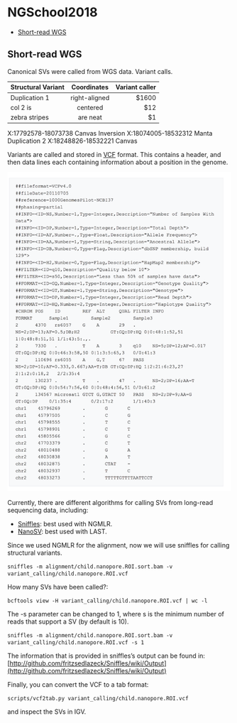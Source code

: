 # NGSchool2018

* [Short-read WGS](#srwgs)

## Short-read WGS

Canonical SVs were called from WGS data. Variant calls.

| Structural Variant  | Coordinates           | Variant caller  |
| ------------- |:-------------:| -----:|
| Duplication 1      | right-aligned | $1600 |
| col 2 is      | centered      |   $12 |
| zebra stripes | are neat      |    $1 |


X:17792578-18073738
Canvas
Inversion
X:18074005-18532312
Manta
Duplication 2
X:18248826-18532221
Canvas


Variants are called and stored in [VCF](http://samtools.github.io/hts-specs/VCFv4.2.pdf) format. This contains a header, and then data lines each containing information about a position in the genome.

<img src="//raw.githubusercontent.com/alsanju/train_malta_nanopore/master/images/vcf.png" alt="img_3" class="inline"/>

Currently, there are different algorithms for calling SVs from long-read sequencing data, including:
-	[Sniffles](http://github.com/fritzsedlazeck/Sniffles): best used with NGMLR. 
-	[NanoSV](http://github.com/philres/ngmlr): best used with LAST.

Since we used NGMLR for the alignment, now we will use sniffles for calling structural variants.

```
sniffles -m alignment/child.nanopore.ROI.sort.bam -v variant_calling/child.nanopore.ROI.vcf
```

How many SVs have been called?:

```
bcftools view -H variant_calling/child.nanopore.ROI.vcf | wc -l
```

The -s parameter can be changed to 1, where s is the minimum number of reads that support a SV (by default is 10).

```
sniffles -m alignment/child.nanopore.ROI.sort.bam -v variant_calling/child.nanopore.ROI.vcf -s 1
```

The information that is provided in sniffles’s output can be found in:
[http://github.com/fritzsedlazeck/Sniffles/wiki/Output](http://github.com/fritzsedlazeck/Sniffles/wiki/Output)


Finally, you can convert the VCF to a tab format:

```
scripts/vcf2tab.py variant_calling/child.nanopore.ROI.vcf
```

and inspect the SVs in IGV.
